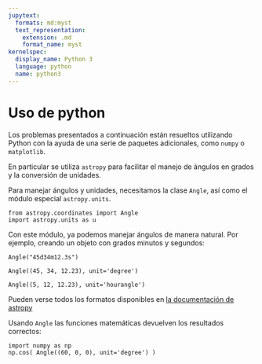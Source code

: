 ```yaml
---
jupytext:
  formats: md:myst
  text_representation:
    extension: .md
    format_name: myst
kernelspec:
  display_name: Python 3
  language: python
  name: python3
---
```


# Uso de python


Los problemas presentados a continuación están resueltos utilizando Python
con la ayuda de una serie de paquetes adicionales, como `numpy` o `matplotlib`.

En particular se utiliza `astropy` para facilitar el manejo de ángulos
en grados y la conversión de unidades.


Para manejar ángulos y unidades, necesitamos la clase `Angle`, así como 
el módulo especial `astropy.units`.

```{code-cell} ipython3
from astropy.coordinates import Angle
import astropy.units as u
```

Con este módulo, ya podemos manejar ángulos de manera natural. Por ejemplo,
creando un objeto con grados minutos y segundos:

```{code-cell} ipython3
Angle("45d34m12.3s")
```

```{code-cell} ipython3
Angle((45, 34, 12.23), unit='degree')
```

```{code-cell} ipython3
Angle((5, 12, 12.23), unit='hourangle')
```

Pueden verse todos los formatos disponibles en [la documentación de astropy](https://docs.astropy.org/en/stable/api/astropy.coordinates.Angle.html)

Usando `Angle` las funciones matemáticas devuelven los resultados correctos:

```{code-cell} ipython3
import numpy as np
np.cos( Angle((60, 0, 0), unit='degree') )
```
